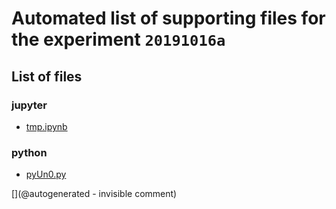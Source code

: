 # Automated list of supporting files for the __experiment `20191016a`__

## List of files

### jupyter

* [tmp.ipynb](/tmp.ipynb)


### python

* [pyUn0.py](/matty/20191016a/pyUn0.py)


[](@autogenerated - invisible comment)